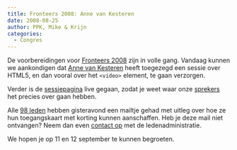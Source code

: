 ```yaml
---
title: Fronteers 2008: Anne van Kesteren
date: 2008-08-25
author: PPK, Mike & Krijn
categories: 
  - Congres
---
```

De voorbereidingen voor [Fronteers 2008](/congres/2008) zijn in volle gang. Vandaag kunnen we aankondigen dat [Anne van Kesteren](http://annevankesteren.nl) heeft toegezegd een sessie over HTML5, en dan vooral over het `<video>` element, te gaan verzorgen.

Verder is de [sessiepagina](/congres/2008/sessions) live gegaan, zodat je weet waar onze [sprekers](/congres/2008/speakers) het precies over gaan hebben.

Alle [98 leden](/leden) hebben gisteravond een mailtje gehad met uitleg over hoe ze hun toegangskaart met korting kunnen aanschaffen. Heb je deze mail niet ontvangen? Neem dan even [contact op](/contact) met de ledenadministratie.

We hopen je op 11 en 12 september te kunnen begroeten.
